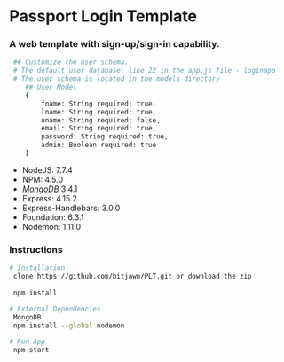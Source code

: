 # Passport Login Template
<h3>A web template with sign-up/sign-in capability.</h3>

```bash
 ## Customize the user schema.
 # The default user database: line 22 in the app.js file - loginapp
 # The user schema is located in the models directory
    ## User Model
    {
        fname: String required: true,
        lname: String required: true,
        uname: String required: false,
        email: String required: true,
        password: String required: true,
        admin: Boolean required: true
    }
```

<ul>
    <li>NodeJS: 7.7.4</li>
    <li>NPM: 4.5.0</li>
    <li><a href="https://www.mongodb.com/download-center?jmp=docs&_ga=1.202993809.1491474904.1492296757#community"><i>MongoDB</i></a> 3.4.1</li>
    <li>Express: 4.15.2</li>
    <li>Express-Handlebars: 3.0.0</li>    
    <li>Foundation: 6.3.1</li>
    <li>Nodemon: 1.11.0</li>
</ul>

<h3>Instructions</h3>

```bash
# Installation
 clone https://github.com/bitjawn/PLT.git or download the zip
 
 npm install

# External Dependencies
 MongoDB
 npm install --global nodemon
 
# Run App
 npm start
```
